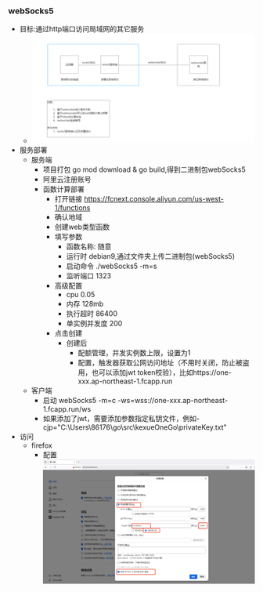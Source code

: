 ### webSocks5
- 目标:通过http端口访问局域网的其它服务
  - ![image](img/one.png)
- 服务部署
  - 服务端
    - 项目打包 go mod download & go build,得到二进制包webSocks5
    - 阿里云注册账号
    - 函数计算部署
      - 打开链接 https://fcnext.console.aliyun.com/us-west-1/functions
      - 确认地域
      - 创建web类型函数
      - 填写参数
        - 函数名称: 随意
        - 运行时 debian9,通过文件夹上传二进制包(webSocks5)
        - 启动命令 ./webSocks5 -m=s
        - 监听端口 1323
      - 高级配置
        - cpu 0.05
        - 内存 128mb
        - 执行超时 86400
        - 单实例并发度 200
      - 点击创建
        - 创建后
          - 配额管理，并发实例数上限，设置为1
          - 配置，触发器获取公网访问地址（不用时关闭，防止被盗用，也可以添加jwt token校验），比如https://one-xxx.ap-northeast-1.fcapp.run
  - 客户端
    - 启动 webSocks5 -m=c -ws=wss://one-xxx.ap-northeast-1.fcapp.run/ws
    - 如果添加了jwt，需要添加参数指定私钥文件，例如-cjp="C:\Users\86176\go\src\kexueOneGo\privateKey.txt"
- 访问
  - firefox
    - 配置![image](img/firefox-config.png)
